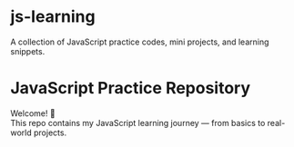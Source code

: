# js-learning
A collection of JavaScript practice codes, mini projects, and learning snippets.
 
 
 # JavaScript Practice Repository
   Welcome! 🎯  
   This repo contains my JavaScript learning journey — from basics to real-world projects.
